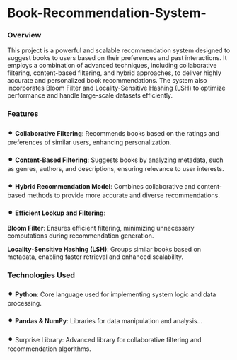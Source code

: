 # Book-Recommendation-System-

### Overview
This project is a powerful and scalable recommendation system designed to suggest books to users based on their preferences and past interactions. It employs a combination of advanced techniques, including collaborative filtering, content-based filtering, and hybrid approaches, to deliver highly accurate and personalized book recommendations. The system also incorporates Bloom Filter and Locality-Sensitive Hashing (LSH) to optimize performance and handle large-scale datasets efficiently.

### Features
<span style="font-size:24px;">•</span> **Collaborative Filtering**: Recommends books based on the ratings and preferences of similar users, enhancing personalization.

<span style="font-size:24px;">•</span> **Content-Based Filtering**: Suggests books by analyzing metadata, such as genres, authors, and descriptions, ensuring relevance to user interests.

<span style="font-size:24px;">•</span> **Hybrid Recommendation Model**: Combines collaborative and content-based methods to provide more accurate and diverse recommendations.

<span style="font-size:24px;">•</span> **Efficient Lookup and Filtering**:

**Bloom Filter**: Ensures efficient filtering, minimizing unnecessary computations during recommendation generation.

**Locality-Sensitive Hashing (LSH)**: Groups similar books based on metadata, enabling faster retrieval and enhanced scalability.

### Technologies Used
<span style="font-size:24px;">•</span> **Python**: Core language used for implementing system logic and data processing.

<span style="font-size:24px;">•</span> **Pandas & NumPy**: Libraries for data manipulation and analysis...

<span style="font-size:24px;">•</span> Surprise Library: Advanced library for collaborative filtering and recommendation algorithms.

